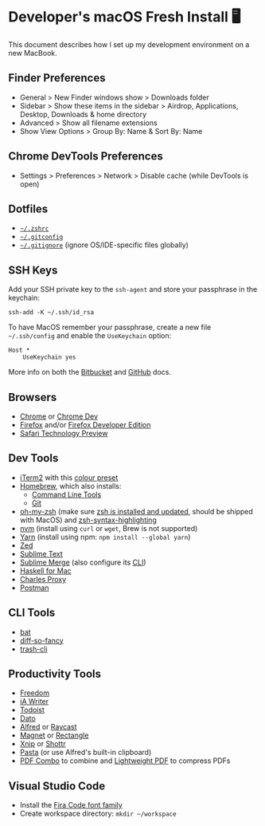 # Developer's macOS Fresh Install 🖥

This document describes how I set up my development environment on a new MacBook.

## Finder Preferences

* General > New Finder windows show > Downloads folder
* Sidebar > Show these items in the sidebar > Airdrop, Applications, Desktop, Downloads & home directory
* Advanced > Show all filename extensions
* Show View Options > Group By: Name & Sort By: Name

## Chrome DevTools Preferences

* Settings > Preferences > Network > Disable cache (while DevTools is open)

## Dotfiles

* [`~/.zshrc`](./.zshrc)
* [`~/.gitconfig`](./.gitconfig)
* [`~/.gitignore`](./.gitignore) (ignore OS/IDE-specific files globally)

## SSH Keys

Add your SSH private key to the `ssh-agent` and store your passphrase in the keychain:

```
ssh-add -K ~/.ssh/id_rsa
```

To have MacOS remember your passphrase, create a new file `~/.ssh/config` and enable the `UseKeychain` option:

```
Host *
    UseKeychain yes
```

More info on both the [Bitbucket](https://confluence.atlassian.com/bitbucket/set-up-an-ssh-key-728138079.html#SetupanSSHkey-ssh2SetupSSHonmacOS/Linux) and [GitHub](https://help.github.com/articles/generating-a-new-ssh-key-and-adding-it-to-the-ssh-agent/) docs.

## Browsers

* [Chrome](https://www.google.com/chrome/) or [Chrome Dev](https://www.google.com/chrome/dev/)
* [Firefox](https://www.mozilla.org/en-US/firefox/new/) and/or [Firefox Developer Edition](https://www.mozilla.org/en-US/firefox/developer/)
* [Safari Technology Preview](https://developer.apple.com/safari/technology-preview/)

## Dev Tools

* [iTerm2](https://www.iterm2.com/) with this [colour preset](https://draculatheme.com/iterm/)
* [Homebrew](https://brew.sh/), which also installs:
  * [Command Line Tools](http://osxdaily.com/2014/02/12/install-command-line-tools-mac-os-x/)
  * [Git](http://git-scm.com/)
* [oh-my-zsh](https://ohmyz.sh/) (make sure [zsh is installed and updated](https://github.com/robbyrussell/oh-my-zsh/wiki/Installing-ZSH#zsh), should be shipped with MacOS) and [zsh-syntax-highlighting
](https://github.com/zsh-users/zsh-syntax-highlighting)
* [nvm](https://github.com/creationix/nvm) (install using `curl` or `wget`, Brew is not supported)
* [Yarn](https://yarnpkg.com/) (install using npm: `npm install --global yarn`)
* [Zed](https://zed.dev)
* [Sublime Text](https://www.sublimetext.com/)
* [Sublime Merge](https://www.sublimemerge.com/) (also configure its [CLI](https://forum.sublimetext.com/t/os-x-command-line-for-sublime-merge/39150))
* [Haskell for Mac](http://haskellformac.com/)
* [Charles Proxy](https://www.charlesproxy.com/)
* [Postman](https://www.getpostman.com/)

## CLI Tools

* [bat](https://github.com/sharkdp/bat)
* [diff-so-fancy](https://github.com/so-fancy/diff-so-fancy)
* [trash-cli](https://github.com/sindresorhus/trash-cli)

## Productivity Tools

* [Freedom](https://freedom.to/)
* [iA Writer](https://ia.net/writer)
* [Todoist](https://todoist.com)
* [Dato](https://sindresorhus.com/dato)
* [Alfred](https://www.alfredapp.com/) or [Raycast](https://www.raycast.com)
* [Magnet](http://magnet.crowdcafe.com/) or [Rectangle](https://rectangleapp.com/)
* [Xnip](http://xnipapp.com/) or [Shottr](https://shottr.cc)
* [Pasta](https://getpasta.com/) (or use Alfred's built-in clipboard)
* [PDF Combo](https://apps.apple.com/au/app/pdfcombo/id1030461463) to combine and [Lightweight PDF](https://apps.apple.com/au/app/lightweight-pdf/id1450640351) to compress PDFs

## Visual Studio Code

* Install the [Fira Code font family](https://github.com/tonsky/FiraCode)
* Create workspace directory: `mkdir ~/workspace`
